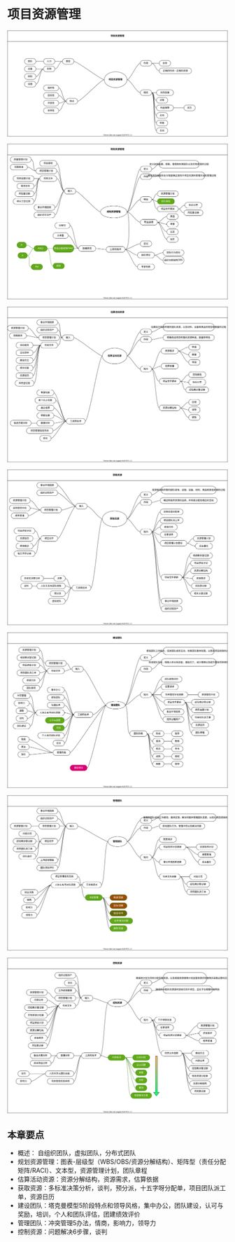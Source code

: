 # 项目资源管理

![项目资源管理](./resource.drawio.svg  '项目资源管理')

![规划资源管理](./plan.drawio.svg  '规划资源管理')

![估算活动资源](./estimate.drawio.svg  '估算活动资源')

![获取资源](./obtain.drawio.svg  '获取资源')

![建设团队](./build.drawio.svg  '建设团队')

![管理团队](./manage.drawio.svg  '管理团队')

![控制资源](./control_resource.drawio.svg  '控制资源')

## 本章要点

+ 概述： 自组织团队，虚拟团队，分布式团队
+ 规划资源管理：图表-层级型（WBS/OBS/资源分解结构）、矩阵型（责任分配矩阵/RACI）、文本型，资源管理计划，团队章程
+ 估算活动资源：资源分解结构，资源需求，估算依据
+ 获取资源：多标准决策分析，谈判，预分派，十五字呀分配单，项目团队派工单，资源日历
+ 建设团队：塔克曼模型5阶段特点和领导风格，集中办公，团队建设，认可与奖励，培训，个人和团队评估，团建绩效评价
+ 管理团队：冲突管理5办法，情商，影响力，领导力
+ 控制资源：问题解决6步骤，谈判
